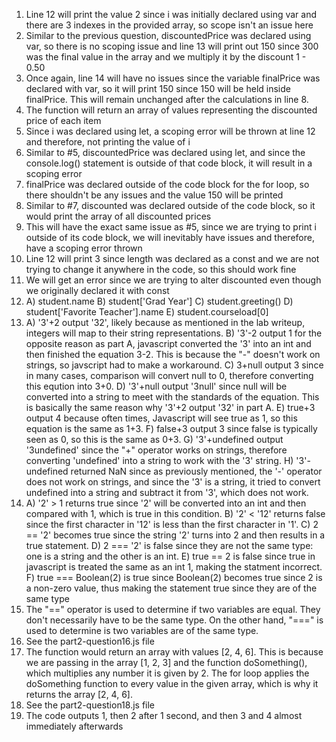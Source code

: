 1) Line 12 will print the value 2 since i was initially declared using var and there are 3 indexes in the provided array, so scope isn't an issue here
2) Similar to the previous question, discountedPrice was declared using var, so there is no scoping issue and line 13 will print out 150 since 300 was the final value in the array and we multiply it by the discount 1 - 0.50
3) Once again, line 14 will have no issues since the variable finalPrice was declared with var, so it will print 150 since 150 will be held inside finalPrice. This will remain unchanged after the calculations in line 8. 
4) The function will return an array of values representing the discounted price of each item
5) Since i was declared using let, a scoping error will be thrown at line 12 and therefore, not printing the value of i
6) Similar to #5, discountedPrice was declared using let, and since the console.log() statement is outside of that code block, it will result in a scoping error
7) finalPrice was declared outside of the code block for the for loop, so there shouldn't be any issues and the value 150 will be printed
8) Similar to #7, discounted was declared outside of the code block, so it would print the array of all discounted prices
9) This will have the exact same issue as #5, since we are trying to print i outside of its code block, we will inevitably have issues and therefore, have a scoping error thrown
10) Line 12 will print 3 since length was declared as a const and we are not trying to change it anywhere in the code, so this should work fine
11) We will get an error since we are trying to alter discounted even though we originally declared it with const
12) A) student.name B) student['Grad Year'] C) student.greeting() D) student['Favorite Teacher'].name E) student.courseload[0]
13) A) '3'+2 output '32', likely because as mentioned in the lab writeup, integers will map to their string representations. B) '3'-2 output 1 for the opposite reason as part A, javascript converted the '3' into an int and then finished the equation 3-2. This is because the "-" doesn't work on strings, so javscript had to make a workaround. C) 3+null output 3 since in many cases, comparison will convert null to 0, therefore converting this eqution into 3+0. D) '3'+null output '3null' since null will be converted into a string to meet with the standards of the equation. This is basically the same reason why '3'+2 output '32' in part A. E) true+3 output 4 because often times, Javascript will see true as 1, so this equation is the same as 1+3. F) false+3 output 3 since false is typically seen as 0, so this is the same as 0+3. G) '3'+undefined output '3undefined' since the "+" operator works on strings, therefore converting 'undefined' into a string to work with the '3' string. H) '3'-undefined returned NaN since as previously mentioned, the '-' operator does not work on strings, and since the '3' is a string, it tried to convert undefined into a string and subtract it from '3', which does not work.
14) A) '2' > 1 returns true since '2' will be converted into an int and then compared with 1, which is true in this condition. B) '2' < '12' returns false since the first character in '12' is less than the first character in '1'. C) 2 == '2' becomes true since the string '2' turns into 2 and then results in a true statement. D) 2 === '2' is false since they are not the same type: one is a string and the other is an int. E) true == 2 is false since true in javascript is treated the same as an int 1, making the statment incorrect. F) true === Boolean(2) is true since Boolean(2) becomes true since 2 is a non-zero value, thus making the statement true since they are of the same type
15) The "==" operator is used to determine if two variables are equal. They don't necessarily have to be the same type. On the other hand, "===" is used to determine is two variables are of the same type. 
16) See the part2-question16.js file 
17) The function would return an array with values [2, 4, 6]. This is because we are passing in the array [1, 2, 3] and the function doSomething(), which multiplies any number it is given by 2. The for loop applies the doSomething function to every value in the given array, which is why it returns the array [2, 4, 6]. 
18) See the part2-question18.js file
19) The code outputs 1, then 2 after 1 second, and then 3 and 4 almost immediately afterwards 

